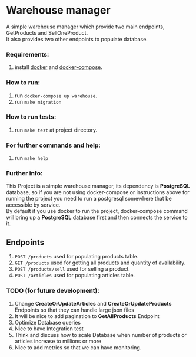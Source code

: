 # Warehouse manager

A simple warehouse manager which provide two main endpoints, GetProducts and SellOneProduct.
</br>
It also provides two other endpoints to populate database. </br>

### Requirements:
1. install [docker](https://docs.docker.com/desktop/install/linux-install) and [docker-compose](https://docs.docker.com/compose/install/).


### How to run:
1. run ```docker-compose up warehouse```.
2. run ```make migration```

### How to run tests:
1. run ```make test``` at project directory.

### For further commands and help:
1. run ```make help```

### Further info:
This Project is a simple warehouse manager, its dependency is **PostgreSQL** database, so if you are not using docker-compose or instructions above for running the project
you need to run a postgresql somewhere that be accessible by service. </br>
By default if you use docker to run the project, docker-compose command will bring up a **PostgreSQL** database first and then connects the service to it.


## Endpoints
1. ```POST /products``` used for populating products table.
2. ```GET /products``` used for getting all products and quantity of availability.
3. ```POST /products/sell``` used for selling a product.
4. ```POST /articles``` used for populating articles table.

### TODO (for future development): 
1. Change **CreateOrUpdateArticles** and **CreateOrUpdateProducts** Endpoints so that they can handle large json files
2. It will be nice to add pagination to **GetAllProducts** Endpoint
3. Optimize Database queries
4. Nice to have Integration test
5. Think and discuss how to scale Database when number of products or articles increase to millions or more
6. Nice to add metrics so that we can have monitoring.
